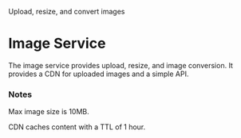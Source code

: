 Upload, resize, and convert images

# Image Service

The image service provides upload, resize, and image conversion. It provides a CDN for uploaded images and a simple API.

### Notes
Max image size is 10MB.

CDN caches content with a TTL of 1 hour.
